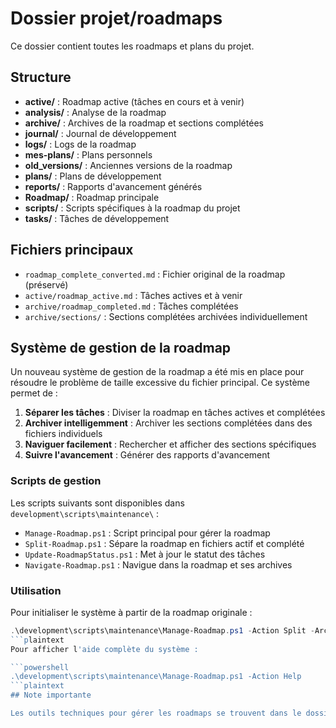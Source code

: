 # Dossier projet/roadmaps

Ce dossier contient toutes les roadmaps et plans du projet.

## Structure

- **active/** : Roadmap active (tâches en cours et à venir)
- **analysis/** : Analyse de la roadmap
- **archive/** : Archives de la roadmap et sections complétées
- **journal/** : Journal de développement
- **logs/** : Logs de la roadmap
- **mes-plans/** : Plans personnels
- **old_versions/** : Anciennes versions de la roadmap
- **plans/** : Plans de développement
- **reports/** : Rapports d'avancement générés
- **Roadmap/** : Roadmap principale
- **scripts/** : Scripts spécifiques à la roadmap du projet
- **tasks/** : Tâches de développement

## Fichiers principaux

- `roadmap_complete_converted.md` : Fichier original de la roadmap (préservé)
- `active/roadmap_active.md` : Tâches actives et à venir
- `archive/roadmap_completed.md` : Tâches complétées
- `archive/sections/` : Sections complétées archivées individuellement

## Système de gestion de la roadmap

Un nouveau système de gestion de la roadmap a été mis en place pour résoudre le problème de taille excessive du fichier principal. Ce système permet de :

1. **Séparer les tâches** : Diviser la roadmap en tâches actives et complétées
2. **Archiver intelligemment** : Archiver les sections complétées dans des fichiers individuels
3. **Naviguer facilement** : Rechercher et afficher des sections spécifiques
4. **Suivre l'avancement** : Générer des rapports d'avancement

### Scripts de gestion

Les scripts suivants sont disponibles dans `development\scripts\maintenance\` :

- `Manage-Roadmap.ps1` : Script principal pour gérer la roadmap
- `Split-Roadmap.ps1` : Sépare la roadmap en fichiers actif et complété
- `Update-RoadmapStatus.ps1` : Met à jour le statut des tâches
- `Navigate-Roadmap.ps1` : Navigue dans la roadmap et ses archives

### Utilisation

Pour initialiser le système à partir de la roadmap originale :

```powershell
.\development\scripts\maintenance\Manage-Roadmap.ps1 -Action Split -ArchiveSections -Force
```plaintext
Pour afficher l'aide complète du système :

```powershell
.\development\scripts\maintenance\Manage-Roadmap.ps1 -Action Help
```plaintext
## Note importante

Les outils techniques pour gérer les roadmaps se trouvent dans le dossier `development\scripts\maintenance\`.
